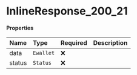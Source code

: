 # InlineResponse_200_21

**Properties**

| Name   | Type      | Required | Description |
| :----- | :-------- | :------- | :---------- |
| data   | `Ewallet` | ❌       |             |
| status | `Status`  | ❌       |             |
